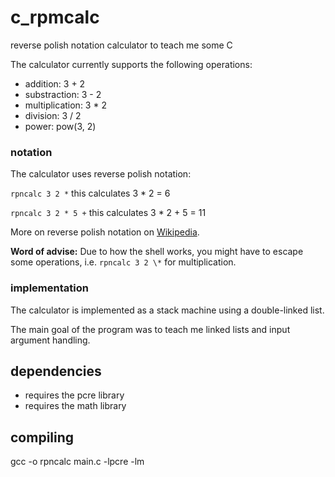 # c_rpmcalc
reverse polish notation calculator to teach me some C

The calculator currently supports the following operations:
- addition: 3 + 2
- substraction: 3 - 2
- multiplication: 3 * 2
- division: 3 / 2
- power: pow(3, 2)

### notation
The calculator uses reverse polish notation:

```rpncalc 3 2 *``` this calculates 3 * 2 = 6

```rpncalc 3 2 * 5 +``` this calculates 3 * 2 + 5 = 11

More on reverse polish notation on [Wikipedia](https://en.wikipedia.org/wiki/Reverse_Polish_notation).

**Word of advise:** Due to how the shell works, you might have to escape some operations, i.e. ```rpncalc 3 2 \*``` for multiplication.

### implementation
The calculator is implemented as a stack machine using a double-linked list.

The main goal of the program was to teach me linked lists and input argument handling.

## dependencies
- requires the pcre library
- requires the math library

## compiling
gcc -o rpncalc main.c -lpcre -lm
